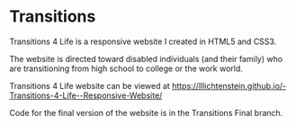 # Transitions

Transitions 4 Life is a responsive website I created in HTML5 and CSS3.

The website is directed toward disabled individuals (and their family) who are transitioning from high school to college or the work world.

Transitions 4 Life website can be viewed at https://lllichtenstein.github.io/-Transitions-4-Life--Responsive-Website/

Code for the final version of the website is in the Transitions Final branch.

